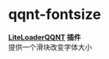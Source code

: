 # qqnt-fontsize
**[LiteLoaderQQNT](https://github.com/LiteLoaderQQNT/LiteLoaderQQNT) 插件**  
提供一个滑块改变字体大小
